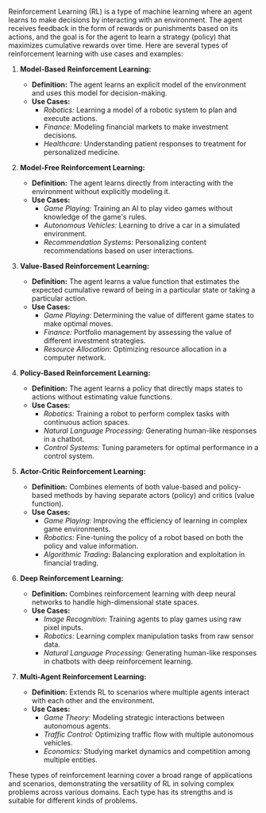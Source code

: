 Reinforcement Learning (RL) is a type of machine learning where an agent learns to make decisions by interacting with an environment. The agent receives feedback in the form of rewards or punishments based on its actions, and the goal is for the agent to learn a strategy (policy) that maximizes cumulative rewards over time. Here are several types of reinforcement learning with use cases and examples:

1. **Model-Based Reinforcement Learning:**
   - **Definition:** The agent learns an explicit model of the environment and uses this model for decision-making.
   - **Use Cases:**
     - *Robotics:* Learning a model of a robotic system to plan and execute actions.
     - *Finance:* Modeling financial markets to make investment decisions.
     - *Healthcare:* Understanding patient responses to treatment for personalized medicine.

2. **Model-Free Reinforcement Learning:**
   - **Definition:** The agent learns directly from interacting with the environment without explicitly modeling it.
   - **Use Cases:**
     - *Game Playing:* Training an AI to play video games without knowledge of the game's rules.
     - *Autonomous Vehicles:* Learning to drive a car in a simulated environment.
     - *Recommendation Systems:* Personalizing content recommendations based on user interactions.

3. **Value-Based Reinforcement Learning:**
   - **Definition:** The agent learns a value function that estimates the expected cumulative reward of being in a particular state or taking a particular action.
   - **Use Cases:**
     - *Game Playing:* Determining the value of different game states to make optimal moves.
     - *Finance:* Portfolio management by assessing the value of different investment strategies.
     - *Resource Allocation:* Optimizing resource allocation in a computer network.

4. **Policy-Based Reinforcement Learning:**
   - **Definition:** The agent learns a policy that directly maps states to actions without estimating value functions.
   - **Use Cases:**
     - *Robotics:* Training a robot to perform complex tasks with continuous action spaces.
     - *Natural Language Processing:* Generating human-like responses in a chatbot.
     - *Control Systems:* Tuning parameters for optimal performance in a control system.

5. **Actor-Critic Reinforcement Learning:**
   - **Definition:** Combines elements of both value-based and policy-based methods by having separate actors (policy) and critics (value function).
   - **Use Cases:**
     - *Game Playing:* Improving the efficiency of learning in complex game environments.
     - *Robotics:* Fine-tuning the policy of a robot based on both the policy and value information.
     - *Algorithmic Trading:* Balancing exploration and exploitation in financial trading.

6. **Deep Reinforcement Learning:**
   - **Definition:** Combines reinforcement learning with deep neural networks to handle high-dimensional state spaces.
   - **Use Cases:**
     - *Image Recognition:* Training agents to play games using raw pixel inputs.
     - *Robotics:* Learning complex manipulation tasks from raw sensor data.
     - *Natural Language Processing:* Generating human-like responses in chatbots with deep reinforcement learning.

7. **Multi-Agent Reinforcement Learning:**
   - **Definition:** Extends RL to scenarios where multiple agents interact with each other and the environment.
   - **Use Cases:**
     - *Game Theory:* Modeling strategic interactions between autonomous agents.
     - *Traffic Control:* Optimizing traffic flow with multiple autonomous vehicles.
     - *Economics:* Studying market dynamics and competition among multiple entities.

These types of reinforcement learning cover a broad range of applications and scenarios, demonstrating the versatility of RL in solving complex problems across various domains. Each type has its strengths and is suitable for different kinds of problems.